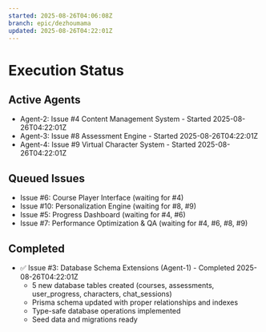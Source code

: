 ```yaml
---
started: 2025-08-26T04:06:08Z
branch: epic/dezhoumama
updated: 2025-08-26T04:22:01Z
---
```


# Execution Status

## Active Agents
- Agent-2: Issue #4 Content Management System - Started 2025-08-26T04:22:01Z
- Agent-3: Issue #8 Assessment Engine - Started 2025-08-26T04:22:01Z  
- Agent-4: Issue #9 Virtual Character System - Started 2025-08-26T04:22:01Z

## Queued Issues
- Issue #6: Course Player Interface (waiting for #4)
- Issue #10: Personalization Engine (waiting for #8, #9)
- Issue #5: Progress Dashboard (waiting for #4, #6)
- Issue #7: Performance Optimization & QA (waiting for #4, #6, #8, #9)

## Completed
- ✅ Issue #3: Database Schema Extensions (Agent-1) - Completed 2025-08-26T04:22:01Z
  - 5 new database tables created (courses, assessments, user_progress, characters, chat_sessions)
  - Prisma schema updated with proper relationships and indexes
  - Type-safe database operations implemented
  - Seed data and migrations ready
